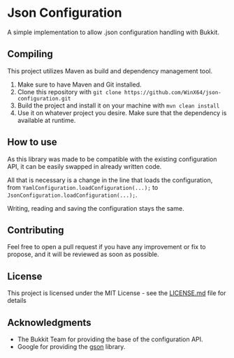 # Json Configuration

A simple implementation to allow .json configuration handling with Bukkit.

## Compiling

This project utilizes Maven as build and dependency management tool.

1. Make sure to have Maven and Git installed.
2. Clone this repository with `git clone https://github.com/WinX64/json-configuration.git`
3. Build the project and install it on your machine with `mvn clean install`
4. Use it on whatever project you desire. Make sure that the dependency is available at runtime.

## How to use

As this library was made to be compatible with the existing configuration API, it can be easily swapped in already written code.

All that is necessary is a change in the line that loads the configuration, from `YamlConfiguration.loadConfiguration(...);` to `JsonConfiguration.loadConfiguration(...);`.

Writing, reading and saving the configuration stays the same.

## Contributing

Feel free to open a pull request if you have any improvement or fix to propose, and it will be reviewed as soon as possible.

## License

This project is licensed under the MIT License - see the [LICENSE.md](LICENSE.md) file for details

## Acknowledgments

* The Bukkit Team for providing the base of the configuration API.
* Google for providing the [gson](https://github.com/google/gson) library.
